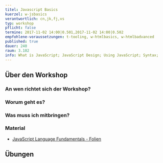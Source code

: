 ```yaml
---
titel: Javascript Basics
kuerzel: w-jsbasics
verantwortlich: cn,jk,fj,vs
typ: workshop
pflicht: false
termine: 2017-11-02 14:00|0.501,2017-11-02 14:00|0.502
empfohlene-voraussetzungen: t-tooling, w-htmlbasics, w-htmlbadvanced
published: true
dauer: 240
raum: 3.102
info: What is JavaScript; JavaScript Design; Using JavaScript; Syntax; Objects; DOM; Events
--- 
```


## Über den Workshop

### An wen richtet sich der Workshop?

### Worum geht es?

### Was muss ich mitbringen?

### Material
- [JavaScript Language Fundamentals - Folien](../../download/Chapter08-JavaScript1LanguageFundamentals.pdf)

## Übungen
